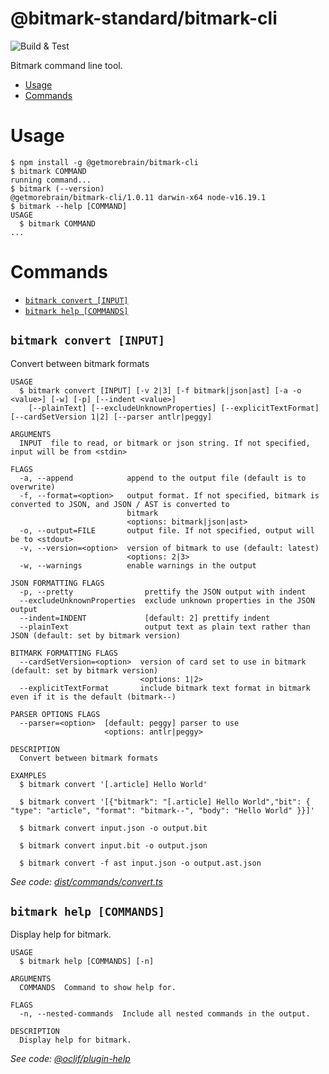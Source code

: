 @bitmark-standard/bitmark-cli
=================

![Build & Test](https://github.com/getMoreBrain/bitmark-cli/actions/workflows/build-test.yml/badge.svg?branch=main)

Bitmark command line tool.

<!-- toc -->
* [Usage](#usage)
* [Commands](#commands)
<!-- tocstop -->
# Usage
<!-- usage -->
```sh-session
$ npm install -g @getmorebrain/bitmark-cli
$ bitmark COMMAND
running command...
$ bitmark (--version)
@getmorebrain/bitmark-cli/1.0.11 darwin-x64 node-v16.19.1
$ bitmark --help [COMMAND]
USAGE
  $ bitmark COMMAND
...
```
<!-- usagestop -->
# Commands
<!-- commands -->
* [`bitmark convert [INPUT]`](#bitmark-convert-input)
* [`bitmark help [COMMANDS]`](#bitmark-help-commands)

## `bitmark convert [INPUT]`

Convert between bitmark formats

```
USAGE
  $ bitmark convert [INPUT] [-v 2|3] [-f bitmark|json|ast] [-a -o <value>] [-w] [-p] [--indent <value>]
    [--plainText] [--excludeUnknownProperties] [--explicitTextFormat] [--cardSetVersion 1|2] [--parser antlr|peggy]

ARGUMENTS
  INPUT  file to read, or bitmark or json string. If not specified, input will be from <stdin>

FLAGS
  -a, --append            append to the output file (default is to overwrite)
  -f, --format=<option>   output format. If not specified, bitmark is converted to JSON, and JSON / AST is converted to
                          bitmark
                          <options: bitmark|json|ast>
  -o, --output=FILE       output file. If not specified, output will be to <stdout>
  -v, --version=<option>  version of bitmark to use (default: latest)
                          <options: 2|3>
  -w, --warnings          enable warnings in the output

JSON FORMATTING FLAGS
  -p, --pretty                prettify the JSON output with indent
  --excludeUnknownProperties  exclude unknown properties in the JSON output
  --indent=INDENT             [default: 2] prettify indent
  --plainText                 output text as plain text rather than JSON (default: set by bitmark version)

BITMARK FORMATTING FLAGS
  --cardSetVersion=<option>  version of card set to use in bitmark (default: set by bitmark version)
                             <options: 1|2>
  --explicitTextFormat       include bitmark text format in bitmark even if it is the default (bitmark--)

PARSER OPTIONS FLAGS
  --parser=<option>  [default: peggy] parser to use
                     <options: antlr|peggy>

DESCRIPTION
  Convert between bitmark formats

EXAMPLES
  $ bitmark convert '[.article] Hello World'

  $ bitmark convert '[{"bitmark": "[.article] Hello World","bit": { "type": "article", "format": "bitmark--", "body": "Hello World" }}]'

  $ bitmark convert input.json -o output.bit

  $ bitmark convert input.bit -o output.json

  $ bitmark convert -f ast input.json -o output.ast.json
```

_See code: [dist/commands/convert.ts](https://github.com/bitmark-standard/bitmark-cli/blob/v1.0.11/dist/commands/convert.ts)_

## `bitmark help [COMMANDS]`

Display help for bitmark.

```
USAGE
  $ bitmark help [COMMANDS] [-n]

ARGUMENTS
  COMMANDS  Command to show help for.

FLAGS
  -n, --nested-commands  Include all nested commands in the output.

DESCRIPTION
  Display help for bitmark.
```

_See code: [@oclif/plugin-help](https://github.com/oclif/plugin-help/blob/v5.2.10/src/commands/help.ts)_
<!-- commandsstop -->
